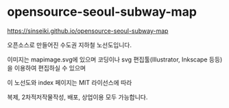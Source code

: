 # opensource-seoul-subway-map

https://sinseiki.github.io/opensource-seoul-subway-map

오픈소스로 만들어진 수도권 지하철 노선도입니다.

이미지는 mapimage.svg에 있으며 코딩이나 svg 편집툴(Illustrator, Inkscape 등등)을 이용하여 편집하실 수 있으며

이 노선도와 index 페이지는 MIT 라이선스에 따라 

복제, 2차적저작물작성, 배포, 상업이용 모두 가능합니다.

